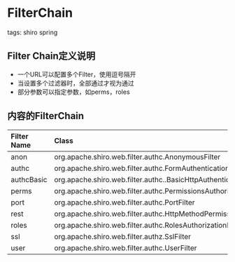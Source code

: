# FilterChain #
tags: shiro spring
## Filter Chain定义说明 ##
- 一个URL可以配置多个Filter，使用逗号隔开
- 当设置多个过滤器时，全部通过才视为通过
- 部分参数可以指定参数，如perms，roles

## 内容的FilterChain ##

| Filter Name | Class |
| :---------- | :---- |
| anon | org.apache.shiro.web.filter.authc.AnonymousFilter |
| authc | org.apache.shiro.web.filter.authc.FormAuthenticationFilter |
| authcBasic | org.apache.shiro.web.filter.authc..BasicHttpAuthenticationFilter|
| perms | org.apache.shiro.web.filter.authc.PermissionsAuthorizationFiler|
| port | org.apache.shiro.web.filter.authc.PortFilter |
| rest | org.apache.shiro.web.filter.authc.HttpMethodPermisssionFilter |
| roles | org.apache.shiro.web.filter.authc.RolesAuthorizationFilter |
| ssl | org.apache.shiro.web.filter.authz.SslFilter |
| user | org.apache.shiro.web.filter.authc.UserFilter |
